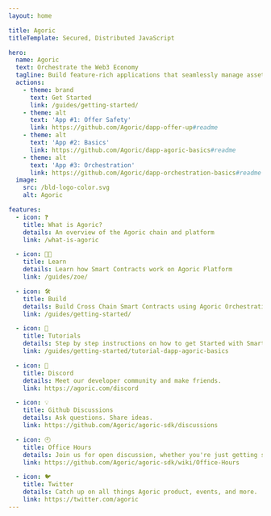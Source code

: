 ```yaml
---
layout: home

title: Agoric
titleTemplate: Secured, Distributed JavaScript

hero:
  name: Agoric
  text: Orchestrate the Web3 Economy
  tagline: Build feature-rich applications that seamlessly manage assets and services across multiple blockchains.
  actions:
    - theme: brand
      text: Get Started
      link: /guides/getting-started/
    - theme: alt
      text: 'App #1: Offer Safety'
      link: https://github.com/Agoric/dapp-offer-up#readme
    - theme: alt
      text: 'App #2: Basics'
      link: https://github.com/Agoric/dapp-agoric-basics#readme
    - theme: alt
      text: 'App #3: Orchestration'
      link: https://github.com/Agoric/dapp-orchestration-basics#readme
  image:
    src: /bld-logo-color.svg
    alt: Agoric

features:
  - icon: ❓
    title: What is Agoric?
    details: An overview of the Agoric chain and platform
    link: /what-is-agoric

  - icon: 🧑‍🎓️
    title: Learn
    details: Learn how Smart Contracts work on Agoric Platform
    link: /guides/zoe/

  - icon: 🛠️
    title: Build
    details: Build Cross Chain Smart Contracts using Agoric Orchestration APIs
    link: /guides/getting-started/

  - icon: 📑
    title: Tutorials
    details: Step by step instructions on how to get Started with Smart Contracts
    link: /guides/getting-started/tutorial-dapp-agoric-basics

  - icon: 💬
    title: Discord
    details: Meet our developer community and make friends.
    link: https://agoric.com/discord

  - icon: 💡
    title: Github Discussions
    details: Ask questions. Share ideas.
    link: https://github.com/Agoric/agoric-sdk/discussions

  - icon: 🕘
    title: Office Hours
    details: Join us for open discussion, whether you're just getting started or deep into the details.
    link: https://github.com/Agoric/agoric-sdk/wiki/Office-Hours

  - icon: 🐦
    title: Twitter
    details: Catch up on all things Agoric product, events, and more.
    link: https://twitter.com/agoric
---
```

